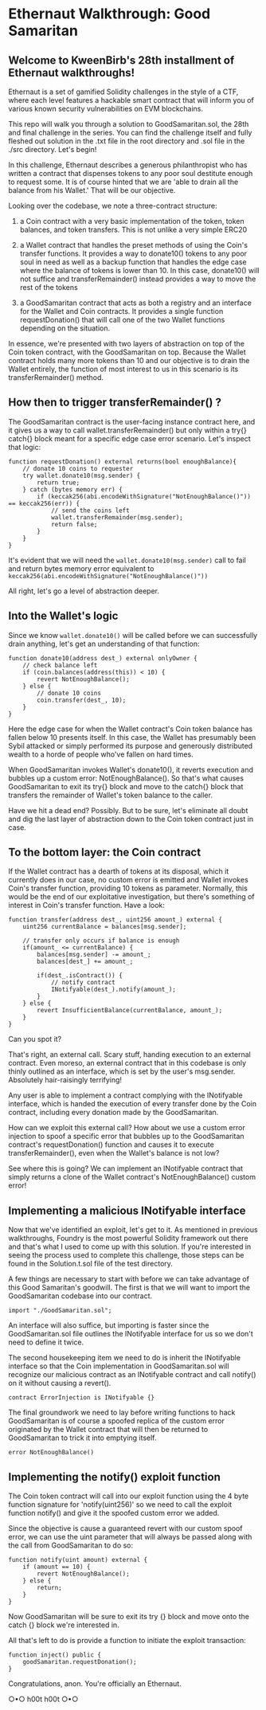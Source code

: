 # Ethernaut Walkthrough: Good Samaritan
## Welcome to KweenBirb's 28th installment of Ethernaut walkthroughs! 

Ethernaut is a set of gamified Solidity challenges in the style of a CTF, where each level features a hackable smart contract that will inform you of various known security vulnerabilities on EVM blockchains.

This repo will walk you through a solution to GoodSamaritan.sol, the 28th and final challenge in the series. You can find the challenge itself and fully fleshed out solution in the .txt file in the root directory and .sol file in the ./src directory. Let's begin!

In this challenge, Ethernaut describes a generous philanthropist who has written a contract that dispenses tokens to any poor soul destitute enough to request some. It is of course hinted that we are 'able to drain all the balance from his Wallet.' That will be our objective.

Looking over the codebase, we note a three-contract structure:

1. a Coin contract with a very basic implementation of the token, token balances, and token transfers. This is not unlike a very simple ERC20

2. a Wallet contract that handles the preset methods of using the Coin's transfer functions. It provides a way to donate10() tokens to any poor soul in need as well as a backup function that handles the edge case where the balance of tokens is lower than 10. In this case, donate10() will not suffice and transferRemainder() instead provides a way to move the rest of the tokens

3. a GoodSamaritan contract that acts as both a registry and an interface for the Wallet and Coin contracts. It provides a single function requestDonation() that will call one of the two Wallet functions depending on the situation.

In essence, we're presented with two layers of abstraction on top of the Coin token contract, with the GoodSamaritan on top. Because the Wallet contract holds many more tokens than 10 and our objective is to drain the Wallet entirely, the function of most interest to us in this scenario is its transferRemainder() method.

## How then to trigger transferRemainder() ?

The GoodSamaritan contract is the user-facing instance contract here, and it gives us a way to call wallet.transferRemainder() but only within a try{} catch{} block meant for a specific edge case error scenario. Let's inspect that logic:

```
function requestDonation() external returns(bool enoughBalance){
    // donate 10 coins to requester
    try wallet.donate10(msg.sender) {
        return true;
    } catch (bytes memory err) {
        if (keccak256(abi.encodeWithSignature("NotEnoughBalance()")) == keccak256(err)) {
            // send the coins left
            wallet.transferRemainder(msg.sender);
            return false;
        }
    }
}
```

It's evident that we will need the ```wallet.donate10(msg.sender)``` call to fail and return bytes memory error equivalent to ```keccak256(abi.encodeWithSignature("NotEnoughBalance()"))```

All right, let's go a level of abstraction deeper.

## Into the Wallet's logic

Since we know ```wallet.donate10()``` will be called before we can successfully drain anything, let's get an understanding of that function:

```
function donate10(address dest_) external onlyOwner {
    // check balance left
    if (coin.balances(address(this)) < 10) {
        revert NotEnoughBalance();
    } else {
        // donate 10 coins
        coin.transfer(dest_, 10);
    }
}
```

Here the edge case for when the Wallet contract's Coin token balance has fallen below 10 presents itself. In this case, the Wallet has presumably been Sybil attacked or simply performed its purpose and generously distributed wealth to a horde of people who've fallen on hard times.

When GoodSamaritan invokes Wallet's donate10(), it reverts execution and bubbles up a custom error: NotEnoughBalance(). So that's what causes GoodSamaritan to exit its try{} block and move to the catch{} block that transfers the remainder of Wallet's token balance to the caller.

Have we hit a dead end? Possibly. But to be sure, let's eliminate all doubt and dig the last layer of abstraction down to the Coin token contract just in case.

## To the bottom layer: the Coin contract

If the Wallet contract has a dearth of tokens at its disposal, which it currently does in our case, no custom error is emitted and Wallet invokes Coin's transfer function, providing 10 tokens as parameter. Normally, this would be the end of our exploitative investigation, but there's something of interest in Coin's transfer function. Have a look:

```
function transfer(address dest_, uint256 amount_) external {
    uint256 currentBalance = balances[msg.sender];

    // transfer only occurs if balance is enough
    if(amount_ <= currentBalance) {
        balances[msg.sender] -= amount_;
        balances[dest_] += amount_;

        if(dest_.isContract()) {
            // notify contract 
            INotifyable(dest_).notify(amount_);
        }
    } else {
        revert InsufficientBalance(currentBalance, amount_);
    }
}
```

Can you spot it?

That's right, an external call. Scary stuff, handing execution to an external contract. Even moreso, an external contract that in this codebase is only thinly outlined as an interface, which is set by the user's msg.sender. Absolutely hair-raisingly terrifying!

Any user is able to implement a contract complying with the INotifyable interface, which is handed the execution of every transfer done by the Coin contract, including every donation made by the GoodSamaritan.

How can we exploit this external call? How about we use a custom error injection to spoof a specific error that bubbles up to the GoodSamaritan contract's requestDonation() function and causes it to execute transferRemainder(), even when the Wallet's balance is not low? 

See where this is going? We can implement an INotifyable contract that simply returns a clone of the Wallet contract's NotEnoughBalance() custom error!

## Implementing a malicious INotifyable interface

Now that we've identified an exploit, let's get to it. As mentioned in previous walkthroughs, Foundry is the most powerful Solidity framework out there and that's what I used to come up with this solution. If you're interested in seeing the process used to complete this challenge, those steps can be found in the Solution.t.sol file of the test directory.

A few things are necessary to start with before we can take advantage of this Good Samaritan's goodwill. The first is that we will want to import the GoodSamaritan codebase into our contract. 

```import "./GoodSamaritan.sol";```

An interface will also suffice, but importing is faster since the GoodSamaritan.sol file outlines the INotifyable interface for us so we don't need to define it twice.

The second housekeeping item we need to do is inherit the INotifyable interface so that the Coin implementation in GoodSamaritan.sol will recognize our malicious contract as an INotifyable contract and call notify() on it without causing a revert().

```contract ErrorInjection is INotifyable {}```

The final groundwork we need to lay before writing functions to hack GoodSamaritan is of course a spoofed replica of the custom error originated by the Wallet contract that will then be returned to GoodSamaritan to trick it into emptying itself.

```error NotEnoughBalance()```

## Implementing the notify() exploit function

The Coin token contract will call into our exploit function using the 4 byte function signature for 'notify(uint256)' so we need to call the exploit function notify() and give it the spoofed custom error we added.

Since the objective is cause a guaranteed revert with our custom spoof error, we can use the uint parameter that will always be passed along with the call from GoodSamaritan to do so:

```
function notify(uint amount) external {
    if (amount == 10) { 
        revert NotEnoughBalance(); 
    } else {
        return;
    }
}
```

Now GoodSamaritan will be sure to exit its try {} block and move onto the catch {} block we're interested in.

All that's left to do is provide a function to initiate the exploit transaction:

```
function inject() public {
    goodSamaritan.requestDonation();
}
```

Congratulations, anon. You're officially an Ethernaut.

○•○ h00t h00t ○•○
